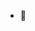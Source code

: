- 👋
<!---
zxz-sxfiyxx/zxz-sxfiyxx is a ✨ special ✨ repository because its `README.md` (this file) appears on your GitHub profile.
You can click the Preview link to take a look at your changes.
--->
